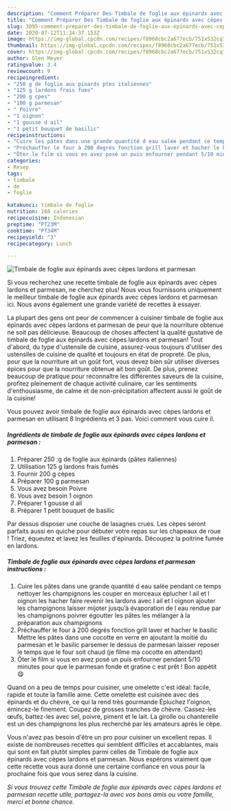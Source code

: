 ```yaml
---
description: "Comment Préparer Des Timbale de foglie aux épinards avec cèpes lardons et parmesan"
title: "Comment Préparer Des Timbale de foglie aux épinards avec cèpes lardons et parmesan"
slug: 3095-comment-preparer-des-timbale-de-foglie-aux-epinards-avec-cepes-lardons-et-parmesan
date: 2020-07-12T11:34:37.153Z
image: https://img-global.cpcdn.com/recipes/f8968cbc2a677ecb/751x532cq70/timbale-de-foglie-aux-epinards-avec-cepes-lardons-et-parmesan-photo-principale-de-la-recette.jpg
thumbnail: https://img-global.cpcdn.com/recipes/f8968cbc2a677ecb/751x532cq70/timbale-de-foglie-aux-epinards-avec-cepes-lardons-et-parmesan-photo-principale-de-la-recette.jpg
cover: https://img-global.cpcdn.com/recipes/f8968cbc2a677ecb/751x532cq70/timbale-de-foglie-aux-epinards-avec-cepes-lardons-et-parmesan-photo-principale-de-la-recette.jpg
author: Glen Meyer
ratingvalue: 3.4
reviewcount: 9
recipeingredient:
- "250 g de foglie aux pinards ptes italiennes"
- "125 g lardons frais fums"
- "200 g cpes"
- "100 g parmesan"
- " Poivre"
- "1 oignon"
- "1 gousse d ail"
- "1 petit bouquet de basilic"
recipeinstructions:
- "Cuire les pâtes dans une grande quantité d eau salée pendant ce temps nettoyer les champignons les couper en morceaux éplucher l ail et l oignon les hacher faire revenir les lardons avec l ail et l oignon ajouter les champignons laisser mijoter jusqu’à évaporation de l eau rendue par les champignons poivrer égoutter les pâtes les mélanger à la préparation aux champignons"
- "Préchauffer le four à 200 degrés fonction grill laver et hacher le basilic Mettre les pâtes dans une cocotte en verre en ajoutant la moitié du parmesan et le basilic parsemer le dessus de parmesan laisser reposer le temps que le four soit chaud (je filme ma cocotte en attendant)"
- "Ôter le film si vous en avez posé un puis enfourner pendant 5/10 minutes pour que le parmesan fonde et gratine c est prêt ! Bon appétit 😋"
categories:
- Resep
tags:
- timbale
- de
- foglie

katakunci: timbale de foglie 
nutrition: 168 calories
recipecuisine: Indonesian
preptime: "PT23M"
cooktime: "PT34M"
recipeyield: "3"
recipecategory: Lunch

---
```



![Timbale de foglie aux épinards avec cèpes lardons et parmesan](https://img-global.cpcdn.com/recipes/f8968cbc2a677ecb/751x532cq70/timbale-de-foglie-aux-epinards-avec-cepes-lardons-et-parmesan-photo-principale-de-la-recette.jpg)

Si vous recherchez une recette timbale de foglie aux épinards avec cèpes lardons et parmesan, ne cherchez plus! Nous vous fournissons uniquement le meilleur timbale de foglie aux épinards avec cèpes lardons et parmesan ici. Nous avons également une grande variété de recettes à essayer.

La plupart des gens ont peur de commencer à cuisiner timbale de foglie aux épinards avec cèpes lardons et parmesan de peur que la nourriture obtenue ne soit pas délicieuse. Beaucoup de choses affectent la qualité gustative de timbale de foglie aux épinards avec cèpes lardons et parmesan! Tout d'abord, du type d'ustensile de cuisine, assurez-vous toujours d'utiliser des ustensiles de cuisine de qualité et toujours en état de propreté. De plus, pour que la nourriture ait un goût fort, vous devez bien sûr utiliser diverses épices pour que la nourriture obtenue ait bon goût. De plus, prenez beaucoup de pratique pour reconnaître les différentes saveurs de la cuisine, profitez pleinement de chaque activité culinaire, car les sentiments d'enthousiasme, de calme et de non-précipitation affectent aussi le goût de la cuisine!

<!--inarticleads1-->

Vous pouvez avoir timbale de foglie aux épinards avec cèpes lardons et parmesan en utilisant 8 Ingrédients et 3 pas. Voici comment vous cuire il.

##### Ingrédients de timbale de foglie aux épinards avec cèpes lardons et parmesan :

1. Préparer 250 :g de foglie aux épinards (pâtes italiennes)
1. Utilisation 125 g lardons frais fumés
1. Fournir 200 g cèpes
1. Préparer 100 g parmesan
1. Vous avez besoin  Poivre
1. Vous avez besoin 1 oignon
1. Préparer 1 gousse d ail
1. Préparer 1 petit bouquet de basilic


Par dessus disposer une couche de lasagnes crues. Les cèpes seront parfaits aussi en quiche pour débuter votre repas sur les chapeaux de roue ! Triez, équeutez et lavez les feuilles d&#39;épinards. Découpez la poitrine fumée en lardons. 

<!--inarticleads2-->

##### Timbale de foglie aux épinards avec cèpes lardons et parmesan instructions :

1. Cuire les pâtes dans une grande quantité d eau salée pendant ce temps nettoyer les champignons les couper en morceaux éplucher l ail et l oignon les hacher faire revenir les lardons avec l ail et l oignon ajouter les champignons laisser mijoter jusqu’à évaporation de l eau rendue par les champignons poivrer égoutter les pâtes les mélanger à la préparation aux champignons
1. Préchauffer le four à 200 degrés fonction grill laver et hacher le basilic Mettre les pâtes dans une cocotte en verre en ajoutant la moitié du parmesan et le basilic parsemer le dessus de parmesan laisser reposer le temps que le four soit chaud (je filme ma cocotte en attendant)
1. Ôter le film si vous en avez posé un puis enfourner pendant 5/10 minutes pour que le parmesan fonde et gratine c est prêt ! Bon appétit 😋


Quand on a peu de temps pour cuisiner, une omelette c&#39;est idéal: facile, rapide et toute la famille aime. Cette omelette est cuisinée avec des épinards et du chèvre, ce qui la rend très gourmande Épluchez l&#39;oignon, émincez-le finement. Coupez de grosses tranches de chèvre. Cassez-les œufs, battez-les avec sel, poivre, piment et le lait. La girolle ou chanterelle est un des champignons les plus recherché par les amateurs après le cèpe. 

<!--inarticleads1-->

<p>
Vous n'avez pas besoin d'être un pro pour cuisiner un excellent repas. Il existe de nombreuses recettes qui semblent difficiles et accablantes, mais qui sont en fait plutôt simples parmi celles de Timbale de foglie aux épinards avec cèpes lardons et parmesan. Nous espérons vraiment que cette recette vous aura donné une certaine confiance en vous pour la prochaine fois que vous serez dans la cuisine.
</p>

<p>
<i>Si vous trouvez cette Timbale de foglie aux épinards avec cèpes lardons et parmesan recette utile, partagez-la avec vos bons amis ou votre famille, merci et bonne chance.</i>
</p>
